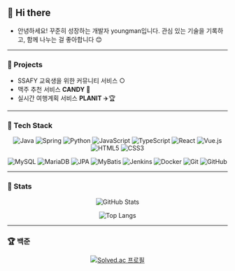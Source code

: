 ## 👋 Hi there
- 안녕하세요! 꾸준히 성장하는 개발자 youngman입니다.
관심 있는 기술을 기록하고, 함께 나누는 걸 좋아합니다 😊
---

### 🧪 Projects
- SSAFY 교육생을 위한 커뮤니티 서비스 ○
- 맥주 추천 서비스 **CANDY** 🍻
- 실시간 여행계획 서비스 **PLANIT** ✈️🏆

---

### 🔧 Tech Stack

<div align="center">

![Java](https://img.shields.io/badge/Java-007396?style=flat-square&logo=java&logoColor=white)
![Spring](https://img.shields.io/badge/Spring-6DB33F?style=flat-square&logo=spring&logoColor=white)
![Python](https://img.shields.io/badge/Python-3776AB?style=flat-square&logo=python&logoColor=white)
![JavaScript](https://img.shields.io/badge/JavaScript-F7DF1E?style=flat-square&logo=javascript&logoColor=black)
![TypeScript](https://img.shields.io/badge/TypeScript-3178C6?style=flat-square&logo=typescript&logoColor=white)
![React](https://img.shields.io/badge/React-61DAFB?style=flat-square&logo=react&logoColor=black)
![Vue.js](https://img.shields.io/badge/Vue.js-4FC08D?style=flat-square&logo=vue.js&logoColor=white)
![HTML5](https://img.shields.io/badge/HTML5-E34F26?style=flat-square&logo=html5&logoColor=white)
![CSS3](https://img.shields.io/badge/CSS3-1572B6?style=flat-square&logo=css3&logoColor=white)

![MySQL](https://img.shields.io/badge/MySQL-4479A1?style=flat-square&logo=mysql&logoColor=white)
![MariaDB](https://img.shields.io/badge/MariaDB-003545?style=flat-square&logo=mariadb&logoColor=white)
![JPA](https://img.shields.io/badge/JPA-Hibernate-59666C?style=flat-square&logo=hibernate&logoColor=white)
![MyBatis](https://img.shields.io/badge/MyBatis-DB8C8C?style=flat-square&logo=mybatis&logoColor=white)
![Jenkins](https://img.shields.io/badge/Jenkins-D24939?style=flat-square&logo=jenkins&logoColor=white)
![Docker](https://img.shields.io/badge/Docker-2496ED?style=flat-square&logo=docker&logoColor=white)
![Git](https://img.shields.io/badge/Git-F05032?style=flat-square&logo=git&logoColor=white)
![GitHub](https://img.shields.io/badge/GitHub-181717?style=flat-square&logo=github&logoColor=white)

</div>

---

### 🌟 Stats

<div align="center">

![GitHub Stats](https://github-readme-stats.vercel.app/api?username=sksn12&show_icons=true&theme=default&hide_title=true&hide=issues&count_private=true)

![Top Langs](https://github-readme-stats.vercel.app/api/top-langs/?username=sksn12&layout=compact&hide=Shell&theme=default)

</div>

---

### 🏆 백준

<div align="center">

[![Solved.ac 프로필](http://mazassumnida.wtf/api/generate_badge?boj=sksn12)](https://solved.ac/sksn12)

</div>

